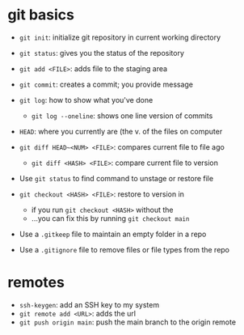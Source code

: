 # git basics

- `git init`: initialize git repository in current working directory
- `git status`: gives you the status of the repository
- `git add <FILE>`: adds file to the staging area
- `git commit`: creates a commit; you provide message

- `git log`: how to show what you've done
	- `git log --oneline`: shows one line version of commits

- `HEAD`: where you currently are (the v. of the files on computer
- `git diff HEAD~<NUM> <FILE>`: compares current file to file <NUM> ago
	- `git diff <HASH> <FILE>`: compare current file to <HASH> version

- Use `git status` to find command to unstage or restore file
- `git checkout <HASH> <FILE>`: restore <FILE> to version in <HASH>
	- if you run `git checkout <HASH>` without the <FILE>
	- ...you can fix this by running `git checkout main`

- Use a  `.gitkeep` file to maintain an empty folder in a repo
- Use a `.gitignore` file to remove files or file types from the repo

# remotes

- `ssh-keygen`: add an SSH key to my system
- `git remote add <URL>`: adds the url
- `git push origin main`: push the main branch to the origin remote
